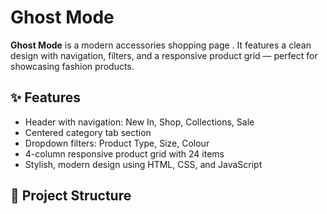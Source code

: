 # Ghost Mode

**Ghost Mode** is a modern accessories shopping page . It features a clean design with navigation, filters, and a responsive product grid — perfect for showcasing fashion products.

## ✨ Features

- Header with navigation: New In, Shop, Collections, Sale
- Centered category tab section
- Dropdown filters: Product Type, Size, Colour
- 4-column responsive product grid with 24 items
- Stylish, modern design using HTML, CSS, and JavaScript

## 📁 Project Structure

